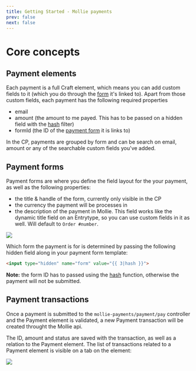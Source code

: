 ```yaml
---
title: Getting Started - Mollie payments
prev: false
next: false
---
```

# Core concepts
## Payment elements
Each payment is a full Craft element, which means you can add custom fields to it (which you do through the [form](/general.html#_2-create-a-payment-form) it's linked to).
Apart from those custom fields, each payment has the following required properties
- email
- amount (the amount to me payed. This has to be passed on a hidden field with the [hash](https://docs.craftcms.com/v3/dev/filters.html#hash) filter)
- formId (the ID of the [payment form](#payment-forms) it is links to)

In the CP, payments are grouped by form and can be search on email, amount or any of the searchable custom fields you've added.

## Payment forms

Payment forms are where you define the field layout for the your payment, as well as the following properties:
- the title & handle of the form, currently only visible in the CP
- the currency the payment will be processes in
- the description of the payment in Mollie. This field works like the dynamic title field on an Entrytype, so you can use custom fields in it as well. Will default to ``Order #number``.

<img src="./images/paymentform.png">



Which form the payment is for is determined by passing the following hidden field along in your payment form template:
`````html
<input type="hidden" name="form" value="{{ 3|hash }}">
`````

__Note:__ the form ID has to passed using the [hash](https://docs.craftcms.com/v3/dev/filters.html#hash) function, otherwise the payment will not be submitted.

## Payment transactions

Once a payment is submitted to the ``mollie-payments/payment/pay`` controller and the Payment element is validated, a new Payment transaction will be created throught the Mollie api. 

The ID, amount and status are saved with the transaction, as well as a relation to the Payment element. The list of transactions related to a Payment element is visible on a tab on the element:

<img src="./images/transaction.png">
 
 
 
